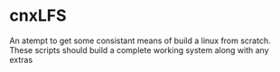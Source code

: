 cnxLFS
======

An atempt to get some consistant means of build a linux from scratch. These scripts should build a complete working system along with any extras
